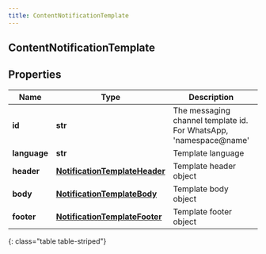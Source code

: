 ```yaml
---
title: ContentNotificationTemplate
---
```

## ContentNotificationTemplate

## Properties

|Name | Type | Description | Notes|
|------------ | ------------- | ------------- | -------------|
| **id** | **str** | The messaging channel template id. For WhatsApp, &#39;namespace@name&#39; | [optional] |
| **language** | **str** | Template language | [optional] |
| **header** | [**NotificationTemplateHeader**](NotificationTemplateHeader.html) | Template header object | [optional] |
| **body** | [**NotificationTemplateBody**](NotificationTemplateBody.html) | Template body object | |
| **footer** | [**NotificationTemplateFooter**](NotificationTemplateFooter.html) | Template footer object | [optional] |
{: class="table table-striped"}


